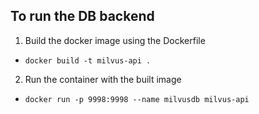 ## To run the DB backend

1) Build the docker image using the Dockerfile

- `docker build -t milvus-api .`

2) Run the container with the built image

- `docker run -p 9998:9998 --name milvusdb milvus-api`